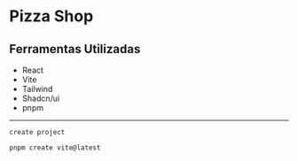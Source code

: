 # Pizza Shop 

## Ferramentas Utilizadas

- React
- Vite
- Tailwind
- Shadcn/ui
- pnpm
---

`create project`
```
pnpm create vite@latest
```
